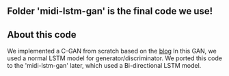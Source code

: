 ## Folder 'midi-lstm-gan' is the final code we use!

## About this code
We implemented a C-GAN from scratch based on the [blog](https://machinelearningmastery.com/how-to-develop-a-conditional-generative-adversarial-network-from-scratch/)
In this GAN, we used a normal LSTM model for generator/discriminator.
We ported this code to the 'midi-lstm-gan' later, which used a Bi-directional LSTM model.
